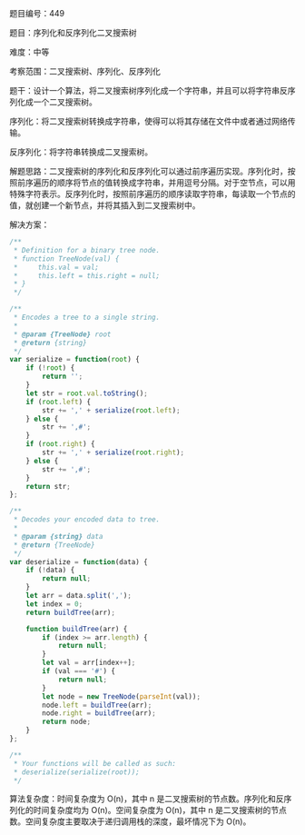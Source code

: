 题目编号：449

题目：序列化和反序列化二叉搜索树

难度：中等

考察范围：二叉搜索树、序列化、反序列化

题干：设计一个算法，将二叉搜索树序列化成一个字符串，并且可以将字符串反序列化成一个二叉搜索树。

序列化：将二叉搜索树转换成字符串，使得可以将其存储在文件中或者通过网络传输。

反序列化：将字符串转换成二叉搜索树。

解题思路：二叉搜索树的序列化和反序列化可以通过前序遍历实现。序列化时，按照前序遍历的顺序将节点的值转换成字符串，并用逗号分隔。对于空节点，可以用特殊字符表示。反序列化时，按照前序遍历的顺序读取字符串，每读取一个节点的值，就创建一个新节点，并将其插入到二叉搜索树中。

解决方案：

```javascript
/**
 * Definition for a binary tree node.
 * function TreeNode(val) {
 *     this.val = val;
 *     this.left = this.right = null;
 * }
 */

/**
 * Encodes a tree to a single string.
 *
 * @param {TreeNode} root
 * @return {string}
 */
var serialize = function(root) {
    if (!root) {
        return '';
    }
    let str = root.val.toString();
    if (root.left) {
        str += ',' + serialize(root.left);
    } else {
        str += ',#';
    }
    if (root.right) {
        str += ',' + serialize(root.right);
    } else {
        str += ',#';
    }
    return str;
};

/**
 * Decodes your encoded data to tree.
 *
 * @param {string} data
 * @return {TreeNode}
 */
var deserialize = function(data) {
    if (!data) {
        return null;
    }
    let arr = data.split(',');
    let index = 0;
    return buildTree(arr);

    function buildTree(arr) {
        if (index >= arr.length) {
            return null;
        }
        let val = arr[index++];
        if (val === '#') {
            return null;
        }
        let node = new TreeNode(parseInt(val));
        node.left = buildTree(arr);
        node.right = buildTree(arr);
        return node;
    }
};

/**
 * Your functions will be called as such:
 * deserialize(serialize(root));
 */
```

算法复杂度：时间复杂度为 O(n)，其中 n 是二叉搜索树的节点数。序列化和反序列化的时间复杂度均为 O(n)。空间复杂度为 O(n)，其中 n 是二叉搜索树的节点数。空间复杂度主要取决于递归调用栈的深度，最坏情况下为 O(n)。